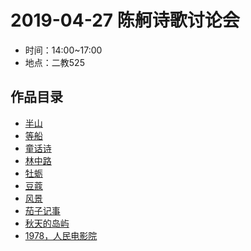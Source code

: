 # 2019-04-27 陈舸诗歌讨论会

- 时间：14:00~17:00
- 地点：二教525

## 作品目录

- [半山](半山.md)
- [等船](等船.md)
- [童话诗](童话诗.md)
- [林中路](林中路.md)
- [牡蛎](牡蛎.md)
- [豆蔻](豆蔻.md)
- [风景](风景.md)
- [茄子记事](茄子记事.md)
- [秋天的岛屿](秋天的岛屿.md)
- [1978，人民电影院](1978，人民电影院.md)